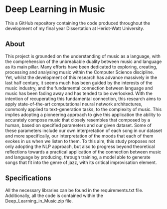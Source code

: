 # Deep Learning in Music
This a GitHub repository containing the code produced throughout the development of my final year Dissertation at Heriot-Watt University.
## About
This project is grounded on the understanding of music as a language, with the comprehension of the unbreakable duality between music and language as its main pillar. 
Many efforts have been dedicated to exploring, creating, processing and analysing music within the Computer Science discipline. Yet, whilst the development of this research has advance massively in the last half century, it seems much has been guided by the interests of the music industry, and the fundamental connection between language and music has been fading away and has tended to be overlooked. With the intention of recuperating this fundamental connection, this research aims to apply state-of-the-art computational neural network architectures, commonly applied to text-generation tasks, to the complexity of music. This implies adopting a pioneering approach to give this application the ability to accurately compose music that closely resembles that composed by a human, based on specified parameters and our given dataset. Some of these parameters include our own interpretation of each song in our dataset and more specifically, our interpretation of the moods that each of them evokes in us when we listen to them. To this aim, this study proposes not only adopting the NLP approach, but also to progress beyond theoretical reflections towards a practical application of the connection between music and language by producing, through training, a model able to generate songs that fit into the genre of jazz, with its critical improvisation element.
## Specifications
All the necessary libraries can be found in the requirements.txt file. Additionally, all the code is contained within the Deep_Learning_in_Music.zip file.
